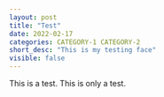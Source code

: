 ```yaml
---
layout: post
title: "Test"
date: 2022-02-17
categories: CATEGORY-1 CATEGORY-2
short_desc: "This is my testing face"
visible: false 
---
```


This is a test. This is only a test.

